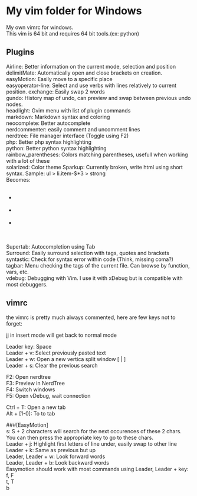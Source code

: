 # My vim folder for Windows

My own vimrc for windows.  
This vim is 64 bit and requires 64 bit tools.(ex: python)

## Plugins

Airline: Better information on the current mode, selection and position  
delimitMate: Automatically open and close brackets on creation.  
easyMotion: Easily move to a specific place  
easyoperator-line: Select and use verbs with lines relatively to current position.
exchange: Easily swap 2 words  
gundo: History map of undo, can preview and swap between previous undo nodes.  
headlight: Gvim menu with list of plugin commands  
markdown: Markdown syntax and coloring  
neocomplete: Better autocomplete  
nerdcommenter: easily comment and uncomment lines  
nerdtree: File manager interface (Toggle using F2)  
php: Better php syntax highlighting  
python: Better python syntax highlighting  
rainbow_parentheses: Colors matching parentheses, usefull when working with a lot of these  
solarized: Color theme
Sparkup: Currently broken, write html using short syntax. Sample:
	ul > li.item-$*3 > strong  
	Becomes:  
	<ul>  
        <li class="item-1"><strong></strong></li>  
        <li class="item-2"><strong></strong></li>  
        <li class="item-3"><strong></strong></li>  
    </ul>  
Supertab: Autocompletion using Tab  
Surround: Easily surround selection with tags, quotes and brackets  
syntastic: Check for syntax error within code (Think, missing coma?)  
tagbar: Menu checking the tags of the current file. Can browse by function, vars, etc.  
vdebug: Debugging with Vim. I use it with xDebug but is compatible with most debuggers.  


## vimrc

the vimrc is pretty much always commented, here are few keys not to forget:  

jj in insert mode will get back to normal mode  

Leader key: Space  
Leader + v: Select previously pasted text  
Leader + w: Open a new vertica split window [ | ]  
Leader + s: Clear the previous search

F2: Open nerdtree  
F3: Preview in NerdTree  
F4: Switch windows  
F5: Open vDebug, wait connection  

Ctrl + T: Open a new tab  
Alt + [1-0]: To to tab  

###[EasyMotion]  
s: S + 2 characters will search for the next occurences of these 2 chars. You can then press the appropriate key to go to these chars.  
Leader + j: Highlight first letters of line under, easily swap to other line  
Leader + k: Same as previous but up  
Leader, Leader + w: Look forward words  
Leader, Leader + b: Look backward words  
Easymotion should work with most commands using Leader, Leader + key:  
f, F  
t, T  
b  